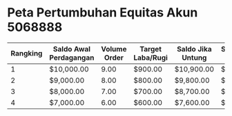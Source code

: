 # Peta Pertumbuhan Equitas Akun 5068888

| Rangking | Saldo Awal Perdagangan | Volume Order | Target Laba/Rugi | Saldo Jika Untung | Saldo Jika Rugi | Perkiraan Poin/Transaksi | Saldo Level Selanjutnya |
|----------|------------------------|--------------|------------------|-------------------|-----------------|--------------------------|-------------------------|
| 1        | $10,000.00             | 9.00         | $900.00          | $10,900.00        | $9,100.00       | 120/15 (XV)              | $10,900.00              |
| 2        | $9,000.00              | 8.00         | $800.00          | $9,800.00         | $8,200.00       | 120/15 (XV)              | $9,800.00               |
| 3        | $8,000.00              | 7.00         | $700.00          | $8,700.00         | $7,300.00       | 120/15 (XV)              | $8,700.00               |
| 4        | $7,000.00              | 6.00         | $600.00          | $7,600.00         | $6,400.00       | 120/15 (XV)              | $7,600.00               |
